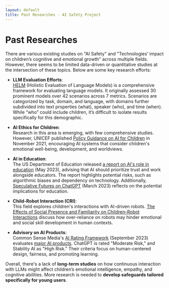 ```yaml
---
layout: default
title: Past Researches - AI Safety Project
---
```


# Past Researches

There are various existing studies on "AI Safety" and "Technologies’ impact on children’s cognitive and emotional growth" across multiple fields. However, there seems to be limited data-driven or quantitative studies at the intersection of these topics. Below are some key research efforts:

- **LLM Evaluation Efforts**:  
  [HELM](https://crfm.stanford.edu/helm/classic/latest/) (Holistic Evaluation of Language Models) is a comprehensive framework for evaluating language models. It originally assessed 30 prominent models over 42 scenarios across 7 metrics. Scenarios are categorized by task, domain, and language, with domains further subdivided into text properties (what), speaker (who), and time (when). While “who” could include children, it’s difficult to isolate results specifically for this demographic.

- **AI Ethics for Children**:  
  Research in this area is emerging, with few comprehensive studies. However, UNICEF published [Policy Guidance on AI for Children](https://www.unicef.org/reports/policy-guidance-ai-children) in November 2021, encouraging AI systems that consider children's emotional well-being, development, and worldviews.

- **AI in Education**:  
  The US Department of Education released [a report on AI's role in education](http://department) (May 2023), advising that AI should prioritize trust and work alongside educators. The report highlights potential risks, such as algorithmic biases and dependency on technology. Additionally, [Speculative Futures on ChatGPT](https://researchers.cdu.edu.au/en/publications/speculative-futures-on-chatgpt-and-generative-artificial-intellig) (March 2023) reflects on the potential implications for education.

- **Child-Robot Interaction (CRI)**:  
  This field explores children's interactions with AI-driven robots. [The Effects of Social Presence and Familiarity on Children–Robot Interactions](https://www.mdpi.com/1424-8220/23/9/4231) discuss how over-reliance on robots may hinder emotional and social skill development in human contexts.

- **Advisory on AI Products**:  
  Common Sense Media's [AI Rating Framework](https://www.commonsensemedia.org/aiframework) (September 2023) evaluates [major AI products](https://www.commonsensemedia.org/ai). ChatGPT is rated "Moderate Risk," and Stability AI as "High Risk." Their criteria focus on human-centered design, fairness, and promoting learning.

Overall, there's a lack of **long-term studies** on how continuous interaction with LLMs might affect children’s emotional intelligence, empathy, and cognitive abilities. More research is needed to **develop safeguards tailored specifically for young users**.
<br /> <br />

